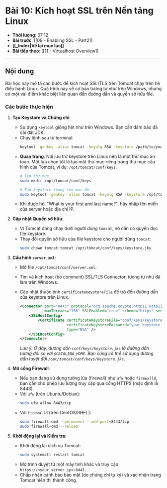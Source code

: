 # Bài 10: Kích hoạt SSL trên Nền tảng Linux

- **Thời lượng**: 07:12
- **Bài trước**: [[09 - Enabling SSL - Part2]]
- **[[_Index|Về lại mục lục]]**
- **Bài tiếp theo**: [[11 - Virtualhost Overview]]

---

## Nội dung

Bài học này mô tả các bước để kích hoạt SSL/TLS trên Tomcat chạy trên hệ điều hành Linux. Quá trình này về cơ bản tương tự như trên Windows, nhưng có một vài điểm khác biệt liên quan đến đường dẫn và quyền sở hữu file.

### Các bước thực hiện

1.  **Tạo Keystore và Chứng chỉ**:
    -   Sử dụng `keytool` giống hệt như trên Windows. Bạn cần đảm bảo đã cài đặt JDK.
    -   Chạy lệnh sau từ terminal:
        ```bash
        keytool -genkey -alias tomcat -keyalg RSA -keystore /path/to/your/keystore.jks
        ```
    -   **Quan trọng**: Nơi lưu trữ keystore trên Linux nên là một thư mục an toàn. Một lựa chọn tốt là tạo một thư mục riêng trong thư mục cấu hình của Tomcat, ví dụ: `/opt/tomcat/conf/keys`.
        ```bash
        # Tạo thư mục
        sudo mkdir /opt/tomcat/conf/keys

        # Tạo keystore trong thư mục đó
        sudo keytool -genkey -alias tomcat -keyalg RSA -keystore /opt/tomcat/conf/keys/keystore.jks
        ```
    -   Khi được hỏi "What is your first and last name?", hãy nhập tên miền của server hoặc địa chỉ IP.

2.  **Cập nhật Quyền sở hữu**:
    -   Vì Tomcat đang chạy dưới người dùng `tomcat`, nó cần có quyền đọc file keystore.
    -   Thay đổi quyền sở hữu của file keystore cho người dùng `tomcat`:
        ```bash
        sudo chown tomcat:tomcat /opt/tomcat/conf/keys/keystore.jks
        ```

3.  **Cấu hình `server.xml`**:
    -   Mở file `/opt/tomcat/conf/server.xml`.
    -   Tìm và kích hoạt (bỏ comment) SSL/TLS Connector, tương tự như đã làm trên Windows.
    -   Cập nhật thuộc tính `certificateKeystoreFile` để trỏ đến đường dẫn của keystore trên Linux.

        ```xml
        <Connector port="8443" protocol="org.apache.coyote.http11.Http11NioProtocol"
                   maxThreads="150" SSLEnabled="true" scheme="https" secure="true">
            <SSLHostConfig>
                <Certificate certificateKeystoreFile="conf/keys/keystore.jks"
                             certificateKeystorePassword="your_keystore_password"
                             type="RSA" />
            </SSLHostConfig>
        </Connector>
        ```
        *Lưu ý: Ở đây, đường dẫn `conf/keys/keystore.jks` là đường dẫn tương đối so với `$CATALINA_HOME`. Bạn cũng có thể sử dụng đường dẫn tuyệt đối `/opt/tomcat/conf/keys/keystore.jks`.*

4.  **Mở cổng Firewall**:
    -   Nếu bạn đang sử dụng tường lửa (firewall) như `ufw` hoặc `firewalld`, bạn cần cho phép lưu lượng truy cập qua cổng HTTPS (mặc định là 8443).
    -   Với `ufw` (trên Ubuntu/Debian):
        ```bash
        sudo ufw allow 8443/tcp
        ```
    -   Với `firewalld` (trên CentOS/RHEL):
        ```bash
        sudo firewall-cmd --permanent --add-port=8443/tcp
        sudo firewall-cmd --reload
        ```

5.  **Khởi động lại và Kiểm tra**:
    -   Khởi động lại dịch vụ Tomcat:
        ```bash
        sudo systemctl restart tomcat
        ```
    -   Mở trình duyệt từ một máy tính khác và truy cập `https://<your_server_ip>:8443`.
    -   Chấp nhận cảnh báo bảo mật (do chứng chỉ tự ký) và xác nhận trang Tomcat hiển thị thành công.

